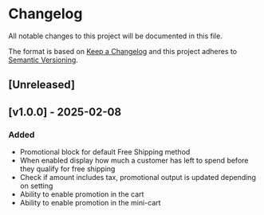 # Changelog
All notable changes to this project will be documented in this file.

The format is based on [Keep a Changelog](http://keepachangelog.com/en/1.0.0/)
and this project adheres to [Semantic Versioning](http://semver.org/spec/v2.0.0.html).

## [Unreleased]

## [v1.0.0] - 2025-02-08
### Added
- Promotional block for default Free Shipping method
- When enabled display how much a customer has left to spend before they qualify for free shipping
- Check if amount includes tax, promotional output is updated depending on setting
- Ability to enable promotion in the cart
- Ability to enable promotion in the mini-cart
